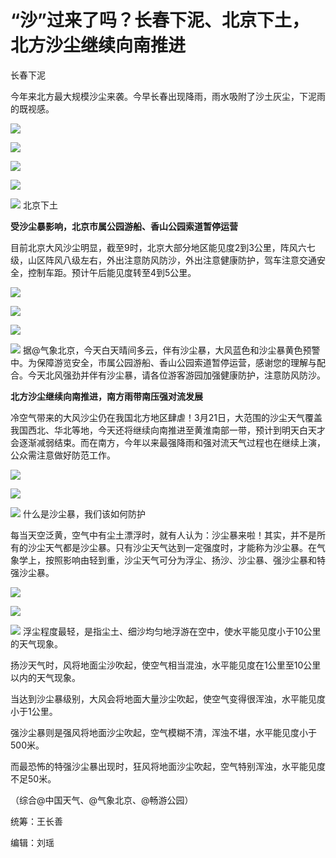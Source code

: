 # “沙”过来了吗？长春下泥、北京下土，北方沙尘继续向南推进

长春下泥

今年来北方最大规模沙尘来袭。今早长春出现降雨，雨水吸附了沙土灰尘，下泥雨的既视感。

![](https://inews.gtimg.com/news_bt/Oki1HdOYRWvpAqik4tTtYG_NIBKLxXs_lXj5zwRavut7EAA/1000)

![](https://inews.gtimg.com/news_bt/OMYhvUha8GQsUjlSDuX_wKGUGAMxgwiGqMVqqnpT2bVF0AA/1000)

![](https://inews.gtimg.com/news_bt/ODpCy17mE_N2YDKO5qBxaplKKP0TrWwLkmQNoEtLH-dckAA/1000)

![](https://inews.gtimg.com/news_bt/O5y9_qj6Pox5Ok3WgHoMiOttaGpcf6KRAjMsBE2Jvo3f8AA/1000)

![](https://inews.gtimg.com/news_bt/OtjKKSSBmgnj8KnBCEsRlvV1Hi-FiR9iWMdwwKGoqo9hcAA/1000)
北京下土

**受沙尘暴影响，北京市属公园游船、香山公园索道暂停运营**

目前北京大风沙尘明显，截至9时，北京大部分地区能见度2到3公里，阵风六七级，山区阵风八级左右，外出注意防风防沙，外出注意健康防护，驾车注意交通安全，控制车距。预计午后能见度转至4到5公里。

![](https://inews.gtimg.com/news_bt/OQjzpGcCdZ1bKUMYtP3vZHrDXB6u65-vn85mmXxzoKC2gAA/1000)

![](https://inews.gtimg.com/news_bt/OCqQVb6cSaNrq6vZWPvZaZcwGXNtzohc9ZkpKSbIztVGkAA/1000)

![](https://inews.gtimg.com/news_bt/OmKK4Lozui9w5bU-aJR-cbUVfR01T1iYrksVOUQpCy3dUAA/1000)

![](https://inews.gtimg.com/news_bt/Oav7qTlJG_a_9ln-fsTA0Yhxx8CMFQumGNtbXcECgB4GAAA/1000)
据@气象北京，今天白天晴间多云，伴有沙尘暴，大风蓝色和沙尘暴黄色预警中。为保障游览安全，市属公园游船、香山公园索道暂停运营，感谢您的理解与配合。今天北风强劲并伴有沙尘暴，请各位游客游园加强健康防护，注意防风防沙。​

**北方沙尘继续向南推进，南方雨带南压强对流发展**

冷空气带来的大风沙尘仍在我国北方地区肆虐！3月21日，大范围的沙尘天气覆盖我国西北、华北等地，今天还将继续向南推进至黄淮南部一带，预计到明天白天才会逐渐减弱结束。而在南方，今年以来最强降雨和强对流天气过程也在继续上演，公众需注意做好防范工作。

![](https://inews.gtimg.com/news_bt/Oo9iAp7EwJr2tL-waWai51Ue5GVGjJcqnslVs6AkEdflIAA/1000)

![](https://inews.gtimg.com/news_bt/Ooq5YdInIBsJpg7EbPUSY_I2B-Q2QPe3zIK8YIJerKUtYAA/1000)

![](https://inews.gtimg.com/news_bt/O_ZYTWvX0rO5azbEp6LYtBxAQyirkxSkhm81A2Tx5VuHQAA/1000)
什么是沙尘暴，我们该如何防护

每当天空泛黄，空气中有尘土漂浮时，就有人认为：沙尘暴来啦！其实，并不是所有的沙尘天气都是沙尘暴。只有沙尘天气达到一定强度时，才能称为沙尘暴。在气象学上，按照影响由轻到重，沙尘天气可分为浮尘、扬沙、沙尘暴、强沙尘暴和特强沙尘暴。

![](https://inews.gtimg.com/news_bt/Of5ZfvQVHIFaXlL8NOGrNe0G5t6n_i0cHmR8Yl8eKBLMEAA/1000)

![](https://inews.gtimg.com/news_bt/O4u04yRBJhx3xijpdn5aBTGbFEnE1vta52PTExhCy7bG4AA/1000)

![](https://inews.gtimg.com/news_bt/Ol_lIj-UrY43H-gN1OVW8C2KW4gb11MKFeuChY1AOfF_UAA/1000)
浮尘程度最轻，是指尘土、细沙均匀地浮游在空中，使水平能见度小于10公里的天气现象。

扬沙天气时，风将地面尘沙吹起，使空气相当混浊，水平能见度在1公里至10公里以内的天气现象。

当达到沙尘暴级别，大风会将地面大量沙尘吹起，使空气变得很浑浊，水平能见度小于1公里。

强沙尘暴则是强风将地面沙尘吹起，空气模糊不清，浑浊不堪，水平能见度小于500米。

而最恐怖的特强沙尘暴出现时，狂风将地面沙尘吹起，空气特别浑浊，水平能见度不足50米。

（综合@中国天气、@气象北京、@畅游公园）

统筹：王长善

编辑：刘瑶

